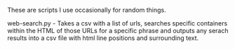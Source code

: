 These are scripts I use occasionally for random things.

web-search.py - Takes a csv with a list of urls, searches specific containers within the HTML of those URLs for a specific phrase and outputs any serach results into a csv file with html line positions and surrounding text. 
